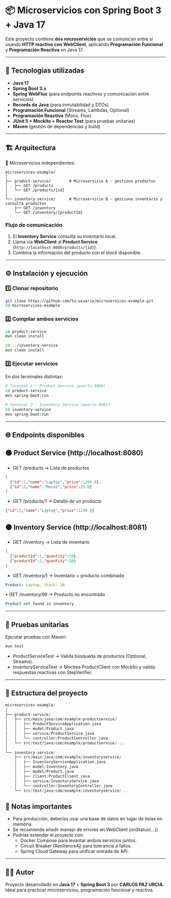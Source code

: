 # 📦 Microservicios con Spring Boot 3 + Java 17

Este proyecto contiene **dos microservicios** que se comunican entre sí usando **HTTP reactivo con WebClient**, aplicando **Programación Funcional** y **Programación Reactiva** en Java 17.

---

## 🚀 Tecnologías utilizadas

- **Java 17**  
- **Spring Boot 3.x**  
- **Spring WebFlux** (para endpoints reactivos y comunicación entre servicios)  
- **Records de Java** (para inmutabilidad y DTOs)  
- **Programación Funcional** (Streams, Lambdas, Optional)  
- **Programación Reactiva** (Mono, Flux)  
- **JUnit 5 + Mockito + Reactor Test** (para pruebas unitarias)  
- **Maven** (gestión de dependencias y build)  

---

## 🏗️ Arquitectura

📌 Microservicios independientes:
        
```
microservices-example/
│
├── product-service/        # Microservicio A - gestiona productos
│   ├── GET /products
│   └── GET /products/{id}
│
└── inventory-service/      # Microservicio B - gestiona inventario y consulta productos
    ├── GET /inventory
    └── GET /inventory/{productId}
```

### Flujo de comunicación
1. El **Inventory Service** consulta su inventario local.  
2. Llama vía **WebClient** al **Product Service** (`http://localhost:8080/products/{id}`).  
3. Combina la información del producto con el stock disponible.  

---

## ⚙️ Instalación y ejecución

### 1️⃣ Clonar repositorio
```bash
git clone https://github.com/tu-usuario/microservices-example.git
cd microservices-example
```

### 2️⃣ Compilar ambos servicios
```bash
cd product-service
mvn clean install

cd ../inventory-service
mvn clean install
```

### 3️⃣ Ejecutar servicios

En dos terminales distintas:
```bash
# Terminal 1 - Product Service (puerto 8080)
cd product-service
mvn spring-boot:run

# Terminal 2 - Inventory Service (puerto 8081)
cd inventory-service
mvn spring-boot:run
```

---

## 🌐 Endpoints disponibles
## 🟢 Product Service (http://localhost:8080)

- GET /products → Lista de productos
```json
[
  {"id":1,"name":"Laptop","price":1200.0},
  {"id":2,"name":"Mouse","price":25.0}
]
```

- GET /products/1 → Detalle de un producto
```json
{"id":1,"name":"Laptop","price":1200.0}
```

## 🟠 Inventory Service (http://localhost:8081)

- GET /inventory → Lista de inventario
```json
[
  {"productId":1,"quantity":10},
  {"productId":2,"quantity":50}
]
```

- GET /inventory/1 → Inventario + producto combinado
```yaml
Product: Laptop, Stock: 10
```

• GET /inventory/99 → Producto no encontrado
```mathematica
Product not found in inventory
```

---


## 🧪 Pruebas unitarias

Ejecutar pruebas con Maven:
```bash
mvn test
```

- ProductServiceTest → Valida búsqueda de productos (Optional, Streams).<br>
- InventoryServiceTest → Mockea ProductClient con Mockito y valida respuestas reactivas con StepVerifier.

---

## 📂 Estructura del proyecto

```swift
microservices-example/
│
├── product-service/
│   ├── src/main/java/com/example/productservice/
│   │   ├── ProductServiceApplication.java
│   │   ├── model/Product.java
│   │   ├── service/ProductService.java
│   │   └── controller/ProductController.java
│   └── src/test/java/com/example/productservice/...
│
└── inventory-service/
    ├── src/main/java/com/example/inventoryservice/
    │   ├── InventoryServiceApplication.java
    │   ├── model/Inventory.java
    │   ├── model/Product.java
    │   ├── client/ProductClient.java
    │   ├── service/InventoryService.java
    │   └── controller/InventoryController.java
    └── src/test/java/com/example/inventoryservice/...
```

## 📝 Notas importantes

- Para producción, deberías usar una base de datos en lugar de listas en memoria.<br>
- Se recomienda añadir manejo de errores en WebClient (onStatus(...)).<br>
- Podrías extender el proyecto con:<br>
     - Docker Compose para levantar ambos servicios juntos.<br>
     - Circuit Breaker (Resilience4j) para tolerancia a fallos.<br>
     - Spring Cloud Gateway para unificar entrada de API.

---

## 👨‍💻 Autor

Proyecto desarrollado en **Java 17** + **Spring Boot 3** por **CARLOS PAZ URCIA**.<br>
Ideal para practicar microservicios, programación funcional y reactiva.
